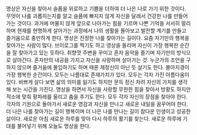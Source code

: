 
명상은 자신을 찾아서 슬픔을 위로하고 기쁨을 더하여
더 나은 나로 가기 위한 것이다. 무엇이 나를 괴롭히는지를 알고
슬픔에 빠지지 않게 자신을 달래서 건강한 나를 만들어 가는 것이다.
과거에 머물지 않게 앞으로 나아가는 힘을 기르며
나쁜 기억을 서서히 멀리하며 현재를 현명하게 살아가는 과정에서 
나의 생활을 돌아보고 발전할 계기를 만들고 즐거움으로 충만하게 한다.
명상은 진정한 나를 찾아가는 길이다.
요즘 자기만의 행복을 찾아가는 사람이 많다. 브이로그를 찍기도 하고 
영상을 올리며 자신이 가장 행복한 순간을 잘 찾아가고 있는 듯하다.
취향껏 주변을 꾸미고 혼자 음악을 즐기며 자기만의 방식으로 살아간다.
혼자만의 내공을 가지고 자신을 사랑하며 살아가는 것.
누군가의 조언을 구하지 않으며 즐거움에 몰입하기도 하며 때론
제정신이 아닌 듯 살기도 한다. 몰아지경이 가장 행복한 순간이다.
모두는 나름대로 존재가치가 있다. 모두는 각자 가진 아름다움이 있다.
바쁘게 살다 보면 삶의 의미를 잃기도 하지만 문득 정신 차려
자신의 가치를 생각해 보는 시간을 가진다. 명상을 하면서
자신을 사랑할 무한한 힘을 찾아서
방황도 하지만 적소에 맞춰 팡파레를 울리고 춤을 추기도 한다.
모두 각자 자신의 장점을 찾아야 한다. 각자의 기원으로 돌아가서
새로운 영감과 자신을 만나고 새로운 내일을 꿈꾸어야 한다.
더 나은 나를 찾아가는 길이 행복이며 더 나은 나를 만나는 길이 
참다운 인생이고 성공한 삶이다. 
새로운 아침 새로운 하루를 맞아 다시 하루의 활기를 찾는다.
새로운 하루에 기대를 불어넣기 위해 오늘도 명상을 한다.